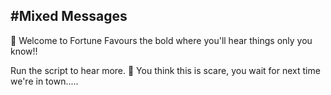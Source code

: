 #Mixed Messages
----
:crystal_ball: Welcome to Fortune Favours the bold where you'll hear things only you know!!

Run the script to hear more.
:eyes: You think this is scare, you wait for next time we're in town.....